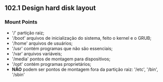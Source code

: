 ## 102.1 Design hard disk layout


### Mount Points
- '/' partição raiz;
- '/boot' arquivos de inicialização do sistema, feito o kernel e o GRUB;
- '/home' arquivos de usuários;
- '/usr' contém programas que não são essenciais;
- '/var' arquivos variáveis; 
- '/media' pontos de montagem para dispositivos;
- '/opt' contém programas proprietários;
- __NÃO__ podem ser pontos de montagem fora da partição raiz: '/etc', '/bin', '/sbin'


